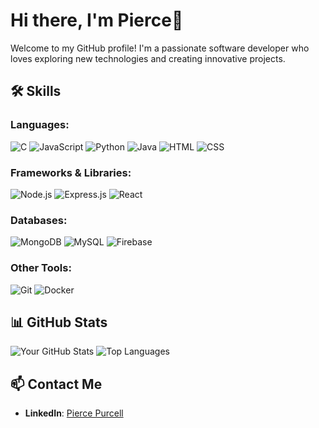 # Hi there, I'm Pierce👋

Welcome to my GitHub profile! I'm a passionate software developer who loves exploring new technologies and creating innovative projects.

## 🛠️ Skills

### Languages: 
![C](https://img.shields.io/badge/-C-A8B9CC?style=flat-square&logo=c&logoColor=white) ![JavaScript](https://img.shields.io/badge/-JavaScript-F7DF1E?style=flat-square&logo=javascript&logoColor=black) ![Python](https://img.shields.io/badge/-Python-3776AB?style=flat-square&logo=python&logoColor=white) ![Java](https://img.shields.io/badge/-Java-007396?style=flat-square&logo=java&logoColor=white) ![HTML](https://img.shields.io/badge/-HTML5-E34F26?style=flat-square&logo=html5&logoColor=white) ![CSS](https://img.shields.io/badge/-CSS3-1572B6?style=flat-square&logo=css3&logoColor=white)

### Frameworks & Libraries: 
![Node.js](https://img.shields.io/badge/-Node.js-339933?style=flat-square&logo=node.js&logoColor=white) ![Express.js](https://img.shields.io/badge/-Express.js-000000?style=flat-square&logo=express&logoColor=white) ![React](https://img.shields.io/badge/-React-61DAFB?style=flat-square&logo=react&logoColor=black)

### Databases: 
![MongoDB](https://img.shields.io/badge/-MongoDB-47A248?style=flat-square&logo=mongodb&logoColor=white) ![MySQL](https://img.shields.io/badge/-MySQL-4479A1?style=flat-square&logo=mysql&logoColor=white) ![Firebase](https://img.shields.io/badge/-Firebase-FFCA28?style=flat-square&logo=firebase&logoColor=black)

### Other Tools: 
![Git](https://img.shields.io/badge/-Git-F05032?style=flat-square&logo=git&logoColor=white) ![Docker](https://img.shields.io/badge/-Docker-2496ED?style=flat-square&logo=docker&logoColor=white) 

## 📊 GitHub Stats

![Your GitHub Stats](https://github-readme-stats.vercel.app/api?username=PierceP123&show_icons=true&theme=radical) ![Top Languages](https://github-readme-stats.vercel.app/api/top-langs/?username=PierceP123&layout=compact&theme=radical)

## 📫 Contact Me

- **LinkedIn**: [Pierce Purcell](https://www.linkedin.com/in/pierce-purcell/)
